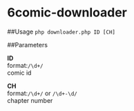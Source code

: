 # 6comic-downloader

##Usage
`php downloader.php ID [CH]`

##Parameters

**ID**  
format:`/\d+/`  
comic id  

**CH**  
format:`/\d+/` or `/\d+-\d/`  
chapter number  
